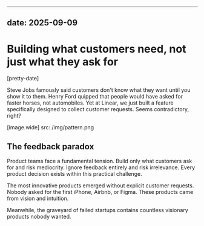 
---
date: 2025-09-09
---

# Building what customers need, not just what they ask for
[pretty-date]

Steve Jobs famously said customers don't know what they want until you show it to them. Henry Ford quipped that people would have asked for faster horses, not automobiles. Yet at Linear, we just built a feature specifically designed to collect customer requests. Seems contradictory, right?

[image.wide]
  src: /img/pattern.png

## The feedback paradox
Product teams face a fundamental tension. Build only what customers ask for and risk mediocrity. Ignore feedback entirely and risk irrelevance. Every product decision exists within this practical challenge.

The most innovative products emerged without explicit customer requests. Nobody asked for the first iPhone, Airbnb, or Figma. These products came from vision and intuition.

Meanwhile, the graveyard of failed startups contains countless visionary products nobody wanted.